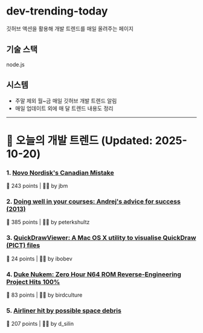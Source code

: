 # dev-trending-today
깃허브 액션을 활용해 개발 트렌드를 매일 올려주는 페이지

## 기술 스택
node.js
## 시스템
- 주말 제외 월~금 매일 깃허브 개발 트렌드 알림
- 매일 업데이트 외에 매 달 트렌드 내용도 정리
---

# 📰 오늘의 개발 트렌드 (Updated: 2025-10-20)

### 1. [Novo Nordisk's Canadian Mistake](https://www.science.org/content/blog-post/novo-nordisk-s-canadian-mistake)
💬 243 points | 🧑‍💻 by jbm

### 2. [Doing well in your courses: Andrej's advice for success (2013)](https://cs.stanford.edu/people/karpathy/advice.html)
💬 385 points | 🧑‍💻 by peterkshultz

### 3. [QuickDrawViewer: A Mac OS X utility to visualise QuickDraw (PICT) files](https://github.com/wiesmann/QuickDrawViewer)
💬 24 points | 🧑‍💻 by ibobev

### 4. [Duke Nukem: Zero Hour N64 ROM Reverse-Engineering Project Hits 100%](https://github.com/Gillou68310/DukeNukemZeroHour)
💬 83 points | 🧑‍💻 by birdculture

### 5. [Airliner hit by possible space debris](https://avbrief.com/united-max-hit-by-falling-object-at-36000-feet/)
💬 207 points | 🧑‍💻 by d_silin


